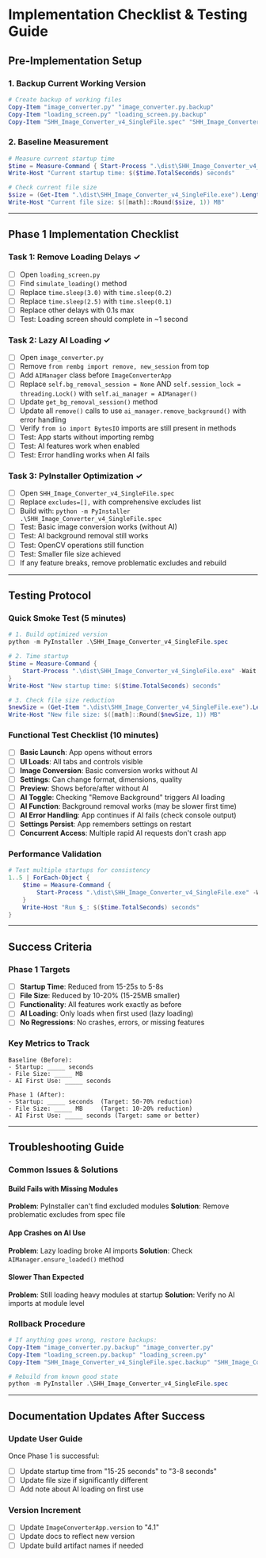 # Implementation Checklist & Testing Guide

## Pre-Implementation Setup

### 1. Backup Current Working Version
```powershell
# Create backup of working files
Copy-Item "image_converter.py" "image_converter.py.backup"
Copy-Item "loading_screen.py" "loading_screen.py.backup"  
Copy-Item "SHH_Image_Converter_v4_SingleFile.spec" "SHH_Image_Converter_v4_SingleFile.spec.backup"
```

### 2. Baseline Measurement
```powershell
# Measure current startup time
$time = Measure-Command { Start-Process ".\dist\SHH_Image_Converter_v4_SingleFile.exe" -Wait -WindowStyle Hidden }
Write-Host "Current startup time: $($time.TotalSeconds) seconds"

# Check current file size
$size = (Get-Item ".\dist\SHH_Image_Converter_v4_SingleFile.exe").Length / 1MB
Write-Host "Current file size: $([math]::Round($size, 1)) MB"
```

---

## Phase 1 Implementation Checklist

### Task 1: Remove Loading Delays ✓
- [ ] Open `loading_screen.py`
- [ ] Find `simulate_loading()` method
- [ ] Replace `time.sleep(3.0)` with `time.sleep(0.2)`
- [ ] Replace `time.sleep(2.5)` with `time.sleep(0.1)`
- [ ] Replace other delays with 0.1s max
- [ ] Test: Loading screen should complete in ~1 second

### Task 2: Lazy AI Loading ✓
- [ ] Open `image_converter.py`
- [ ] Remove `from rembg import remove, new_session` from top
- [ ] Add `AIManager` class before `ImageConverterApp`
- [ ] Replace `self.bg_removal_session = None` AND `self.session_lock = threading.Lock()` with `self.ai_manager = AIManager()`
- [ ] Update `get_bg_removal_session()` method
- [ ] Update all `remove()` calls to use `ai_manager.remove_background()` with error handling
- [ ] Verify `from io import BytesIO` imports are still present in methods
- [ ] Test: App starts without importing rembg
- [ ] Test: AI features work when enabled
- [ ] Test: Error handling works when AI fails

### Task 3: PyInstaller Optimization ✓
- [ ] Open `SHH_Image_Converter_v4_SingleFile.spec`
- [ ] Replace `excludes=[],` with comprehensive excludes list
- [ ] Build with: `python -m PyInstaller .\SHH_Image_Converter_v4_SingleFile.spec`
- [ ] Test: Basic image conversion works (without AI)
- [ ] Test: AI background removal still works
- [ ] Test: OpenCV operations still function
- [ ] Test: Smaller file size achieved
- [ ] If any feature breaks, remove problematic excludes and rebuild

---

## Testing Protocol

### Quick Smoke Test (5 minutes)
```powershell
# 1. Build optimized version
python -m PyInstaller .\SHH_Image_Converter_v4_SingleFile.spec

# 2. Time startup
$time = Measure-Command { 
    Start-Process ".\dist\SHH_Image_Converter_v4_SingleFile.exe" -Wait -WindowStyle Hidden 
}
Write-Host "New startup time: $($time.TotalSeconds) seconds"

# 3. Check file size reduction
$newSize = (Get-Item ".\dist\SHH_Image_Converter_v4_SingleFile.exe").Length / 1MB
Write-Host "New file size: $([math]::Round($newSize, 1)) MB"
```

### Functional Test Checklist (10 minutes)
- [ ] **Basic Launch**: App opens without errors
- [ ] **UI Loads**: All tabs and controls visible
- [ ] **Image Conversion**: Basic conversion works without AI
- [ ] **Settings**: Can change format, dimensions, quality
- [ ] **Preview**: Shows before/after without AI
- [ ] **AI Toggle**: Checking "Remove Background" triggers AI loading
- [ ] **AI Function**: Background removal works (may be slower first time)
- [ ] **AI Error Handling**: App continues if AI fails (check console output)
- [ ] **Settings Persist**: App remembers settings on restart
- [ ] **Concurrent Access**: Multiple rapid AI requests don't crash app

### Performance Validation
```powershell
# Test multiple startups for consistency
1..5 | ForEach-Object {
    $time = Measure-Command { 
        Start-Process ".\dist\SHH_Image_Converter_v4_SingleFile.exe" -Wait -WindowStyle Hidden 
    }
    Write-Host "Run $_: $($time.TotalSeconds) seconds"
}
```

---

## Success Criteria

### Phase 1 Targets
- [ ] **Startup Time**: Reduced from 15-25s to 5-8s
- [ ] **File Size**: Reduced by 10-20% (15-25MB smaller)
- [ ] **Functionality**: All features work exactly as before
- [ ] **AI Loading**: Only loads when first used (lazy loading)
- [ ] **No Regressions**: No crashes, errors, or missing features

### Key Metrics to Track
```
Baseline (Before):
- Startup: _____ seconds
- File Size: _____ MB
- AI First Use: _____ seconds

Phase 1 (After):
- Startup: _____ seconds  (Target: 50-70% reduction)
- File Size: _____ MB     (Target: 10-20% reduction)  
- AI First Use: _____ seconds (Target: same or better)
```

---

## Troubleshooting Guide

### Common Issues & Solutions

#### Build Fails with Missing Modules
**Problem**: PyInstaller can't find excluded modules
**Solution**: Remove problematic excludes from spec file

#### App Crashes on AI Use
**Problem**: Lazy loading broke AI imports
**Solution**: Check `AIManager.ensure_loaded()` method

#### Slower Than Expected
**Problem**: Still loading heavy modules at startup
**Solution**: Verify no AI imports at module level

### Rollback Procedure
```powershell
# If anything goes wrong, restore backups:
Copy-Item "image_converter.py.backup" "image_converter.py"
Copy-Item "loading_screen.py.backup" "loading_screen.py"
Copy-Item "SHH_Image_Converter_v4_SingleFile.spec.backup" "SHH_Image_Converter_v4_SingleFile.spec"

# Rebuild from known good state
python -m PyInstaller .\SHH_Image_Converter_v4_SingleFile.spec
```

---

## Documentation Updates After Success

### Update User Guide
Once Phase 1 is successful:
- [ ] Update startup time from "15-25 seconds" to "3-8 seconds"
- [ ] Update file size if significantly different
- [ ] Add note about AI loading on first use

### Version Increment
- [ ] Update `ImageConverterApp.version` to "4.1" 
- [ ] Update docs to reflect new version
- [ ] Update build artifact names if needed
